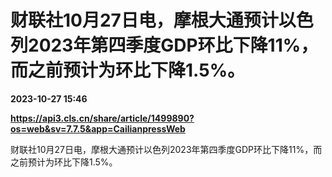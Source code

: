 # 财联社10月27日电，摩根大通预计以色列2023年第四季度GDP环比下降11%，而之前预计为环比下降1.5%。

**2023-10-27 15:46**

**https://api3.cls.cn/share/article/1499890?os=web&sv=7.7.5&app=CailianpressWeb**

财联社10月27日电，摩根大通预计以色列2023年第四季度GDP环比下降11%，而之前预计为环比下降1.5%。